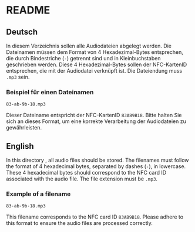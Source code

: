 ﻿# README

## Deutsch

In diesem Verzeichnis sollen alle Audiodateien abgelegt werden. Die Dateinamen müssen dem Format von 4 Hexadezimal-Bytes entsprechen, die durch Bindestriche (`-`) getrennt sind und in Kleinbuchstaben geschrieben werden. Diese 4 Hexadezimal-Bytes sollen der NFC-KartenID entsprechen, die mit der Audiodatei verknüpft ist. Die Dateiendung muss `.mp3` sein.

### Beispiel für einen Dateinamen

`83-ab-9b-18.mp3`

Dieser Dateiname entspricht der NFC-KartenID `83AB9B18`. Bitte halten Sie sich an dieses Format, um eine korrekte Verarbeitung der Audiodateien zu gewährleisten.

## English

In this directory , all audio files should be stored. The filenames must follow the format of 4 hexadecimal bytes, separated by dashes (`-`), in lowercase. These 4 hexadecimal bytes should correspond to the NFC card ID associated with the audio file. The file extension must be `.mp3`.

### Example of a filename

`83-ab-9b-18.mp3`

This filename corresponds to the NFC card ID `83AB9B18`. Please adhere to this format to ensure the audio files are processed correctly.
